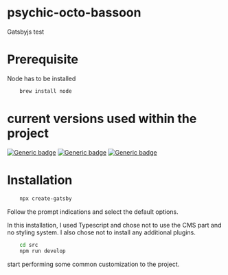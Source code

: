 # psychic-octo-bassoon
Gatsbyjs test

# Prerequisite 

Node has to be installed

```bash
    brew install node
```


# current versions used within the project 

[![Generic badge](https://img.shields.io/badge/node-21.6.1-green)](https://shields.io/)
[![Generic badge](https://img.shields.io/badge/npm-10.2.4-green)](https://shields.io/)
[![Generic badge](https://img.shields.io/badge/gatsby-3.13.1-purple)](https://shields.io/)

# Installation

```bash
    npx create-gatsby 
```

Follow the prompt indications and select the default options.

In this installation, I used Typescript and chose not to use the CMS part and no styling system.
I also chose not to install any additional plugins.

```bash
    cd src
    npm run develop
```

start performing some common customization to the project.